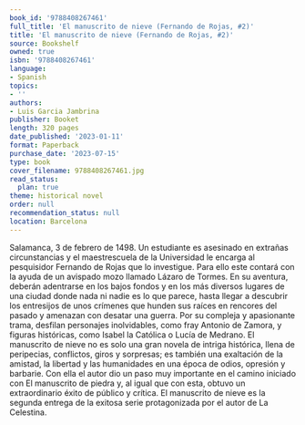 ```yaml
---
book_id: '9788408267461'
full_title: 'El manuscrito de nieve (Fernando de Rojas, #2)'
title: 'El manuscrito de nieve (Fernando de Rojas, #2)'
source: Bookshelf
owned: true
isbn: '9788408267461'
language:
- Spanish
topics:
- ''
authors:
- Luis Garcia Jambrina
publisher: Booket
length: 320 pages
date_published: '2023-01-11'
format: Paperback
purchase_date: '2023-07-15'
type: book
cover_filename: 9788408267461.jpg
read_status:
  plan: true
theme: historical novel
order: null
recommendation_status: null
location: Barcelona
---
```

Salamanca, 3 de febrero de 1498. Un estudiante es asesinado en extrañas circunstancias y el maestrescuela de la Universidad le encarga al pesquisidor Fernando de Rojas que lo investigue. Para ello este contará con la ayuda de un avispado mozo llamado Lázaro de Tormes. En su aventura, deberán adentrarse en los bajos fondos y en los más diversos lugares de una ciudad donde nada ni nadie es lo que parece, hasta llegar a descubrir los entresijos de unos crímenes que hunden sus raíces en rencores del pasado y amenazan con desatar una guerra. Por su compleja y apasionante trama, desfilan personajes inolvidables, como fray Antonio de Zamora, y figuras históricas, como Isabel la Católica o Lucía de Medrano.
El manuscrito de nieve no es solo una gran novela de intriga histórica, llena de peripecias, conflictos, giros y sorpresas; es también una exaltación de la amistad, la libertad y las humanidades en una época de odios, opresión y barbarie. Con ella el autor dio un paso muy importante en el camino iniciado con El manuscrito de piedra y, al igual que con esta, obtuvo un extraordinario éxito de público y crítica.
El manuscrito de nieve es la segunda entrega de la exitosa serie protagonizada por el autor de La Celestina.

